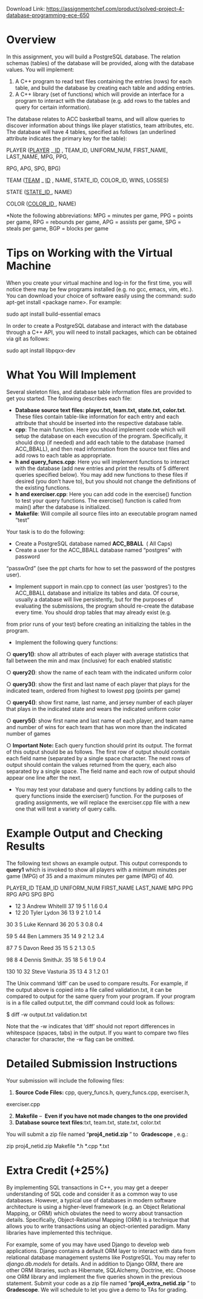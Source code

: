 Download Link: https://assignmentchef.com/product/solved-project-4-database-programming-ece-650
<br>
<h1>Overview</h1>

In this assignment, you will build a PostgreSQL database. The relation schemas (tables) of the database will be provided, along with the database values. You will implement:

<ol>

 <li>A C++ program to read text files containing the entries (rows) for each table, and build the database by creating each table and adding entries.</li>

 <li>A C++ library (set of functions) which will provide an interface for a program to interact with the database (e.g. add rows to the tables and query for certain information).</li>

</ol>




The database relates to ACC basketball teams, and will allow queries to discover information about things like player statistics, team attributes, etc. The database will have 4 tables, specified as follows (an underlined attribute indicates the primary key for the table):




PLAYER (<u>PLAYER</u>​ _<u>​ ID</u>​ ,​ TEAM_ID, UNIFORM_NUM, FIRST_NAME, LAST_NAME, MPG, PPG,

RPG, APG, SPG, BPG)

TEAM (<u>TEAM</u>​ _​ <u>ID</u>​ , NAME, STATE_ID, COLOR_ID, WINS, LOSSES)​

STATE (<u>STATE_ID</u><u>​ </u>, NAME)​

COLOR (<u>COLOR_ID</u><u>​ </u>, NAME)<u>​ </u>




*Note the following abbreviations: MPG = minutes per game, PPG = points per game, RPG = rebounds per game, APG = assists per game, SPG = steals per game, BGP = blocks per game




<h1>Tips on Working with the Virtual Machine</h1>

When you create your virtual machine and log-in for the first time, you will notice there may be few programs installed (e.g. no gcc, emacs, vim, etc.). You can download your choice of software easily using the command: sudo apt-get install &lt;package name&gt;.  For example:

sudo apt install build-essential emacs




In order to create a PostgreSQL database and interact with the database through a C++ API, you will need to install packages, which can be obtained via git as follows:

sudo apt install libpqxx-dev




<h1>What You Will Implement</h1>

Several skeleton files, and database table information files are provided to get you started. The following describes each file:

<ul>

 <li><strong>Database source text files: player.txt, team.txt, state.txt, color.txt</strong>.​ These files contain table-like information for each entry and each attribute that should be inserted into the respective database table.</li>

 <li><strong>cpp</strong>:​ The main function. Here you should implement code which will setup the database on each execution of the program. Specifically, it should drop (if needed) and add each table to the database (named ACC_BBALL), and then read information from the source text files and add rows to each table as appropriate.</li>

 <li><strong>h and query_funcs.cpp</strong>:​ Here you will implement functions to interact with the database (add new entries and print the results of 5 different queries specified below). You may add new functions to these files if desired (you don’t have to), but you should not change the definitions of the existing functions.</li>

 <li><strong>h and exerciser.cpp</strong>:​ Here you can add code in the exercise() function to test your query functions. The exercise() function is called from main() after the database is initialized.</li>

 <li><strong>Makefile</strong>:​ Will compile all source files into an executable program named “test”</li>

</ul>




Your task is to do the following:

<ul>

 <li>Create a PostgreSQL database named <strong>ACC_BBALL </strong>​ (​ All Caps)</li>

 <li>Create a user for the ACC_BBALL database named “postgres” with password</li>

</ul>

“passw0rd” (see the ppt charts for how to set the password of the postgres user).

<ul>

 <li>Implement support in main.cpp to connect (as user ‘postgres’) to the ACC_BBALL database and initialize its tables and data. Of course, usually a database will live persistently, but for the purposes of evaluating the submissions, the program should re-create the database every time. You should drop tables that may already exist (e.g.</li>

</ul>

from prior runs of your test) before creating an initializing the tables in the program.

<ul>

 <li>Implement the following query functions:</li>

</ul>

○ <strong>query1()</strong>:​ show all attributes of each player with average statistics that fall between the min and max (inclusive) for each enabled statistic

○    <strong>query2()</strong>:​ show the name of each team with the indicated uniform color

○ <strong>query3()</strong>:​ show the first and last name of each player that plays for the indicated team, ordered from highest to lowest ppg (points per game)

○ <strong>query4()</strong>:​ show first name, last name, and jersey number of each player that plays in the indicated state and wears the indicated uniform color

○ <strong>query5()</strong>:​ show first name and last name of each player, and team name and number of wins for each team that has won more than the indicated number of games

○ <strong>Important Note:</strong> Each query function should print its output. The format of this output should be as follows. The first row of output should contain each field name (separated by a single space character. The next rows of output should contain the values returned from the query, each also separated by a single space. The field name and each row of output should appear one line after the next.

<ul>

 <li>You may test your database and query functions by adding calls to the query functions inside the exerciser() function. For the purposes of grading assignments, we will replace the exerciser.cpp file with a new one that will test a variety of query calls.</li>

</ul>




<h1>Example Output and Checking Results</h1>

The following text shows an example output. This output corresponds to <strong>query1</strong>​ which is invoked to show all players with a minimum minutes per game (MPG) of 35 and a maximum minutes per game (MPG) of 40.




PLAYER_ID TEAM_ID UNIFORM_NUM FIRST_NAME LAST_NAME MPG PPG RPG APG SPG BPG

<ul>

 <li>12 3 Andrew WhiteIII 37 19 5 1 1.6 0.4</li>

 <li>12 20 Tyler Lydon 36 13 9 2 1.0 1.4</li>

</ul>

30 3 5 Luke Kennard 36 20 5 3 0.8 0.4

59 5 44 Ben Lammers 35 14 9 2 1.2 3.4

87 7 5 Davon Reed 35 15 5 2 1.3 0.5

98 8 4 Dennis SmithJr. 35 18 5 6 1.9 0.4

130 10 32 Steve Vasturia 35 13 4 3 1.2 0.1




The Unix command ‘diff’ can be used to compare results. For example, if the output above is copied into a file called validation.txt, it can be compared to output for the same query from your program. If your program is in a file called output.txt, the diff command could look as follows:




$ diff -w output.txt validation.txt




Note that the -w indicates that ‘diff’ should not report differences in whitespace (spaces, tabs) in the output. If you want to compare two files character for character, the -w flag can be omitted.




<h1>Detailed Submission Instructions</h1>

Your submission will include the following files:

<ol>

 <li><strong>Source Code   Files:   </strong>cpp,​                      query_funcs.h,            query_funcs.cpp,             exerciser.h,</li>

</ol>

exerciser.cpp

<ol start="2">

 <li><strong>Makefile</strong> – ​ <strong>Even if you have not made changes to the one provided</strong>​</li>

 <li><strong>Database source text files</strong>:​txt, team.txt, state.txt, color.txt</li>

</ol>




You will submit a zip file named “<strong>proj4_netid.zip</strong>​ ” to ​ <strong>Gradescope</strong>​ , e.g.:​

zip proj4_netid.zip Makefile *.h *.cpp *.txt







<h1>Extra Credit (+25%)</h1>

By implementing SQL transactions in C++, you may get a deeper understanding of SQL code and consider it as a common way to use databases. However, a typical use of databases in modern software architecture is using a higher-level framework (e.g. an Object Relational Mapping, or ORM) which obviates the need to worry about transaction details. Specifically, Object-Relational Mapping (ORM) is a technique that allows you to write transactions using an object-oriented paradigm. Many libraries have implemented this technique.




For example, some of you may have used Django to develop web applications. Django contains a default ORM layer to interact with data from relational database management systems like PostgreSQL. You may refer to <em>django.db.models</em>​ for details. And in addition to Django ORM, there are other ORM libraries, such as Hibernate, SQLAlchemy, Doctrine, etc. Choose one ORM library and implement the five queries shown in the previous statement. Submit your code as a zip file named “<strong>proj4_extra_netid.zip</strong>​ ”​ to ​ <strong>Gradescope</strong>​. We will schedule to let you give a demo to TAs for grading.